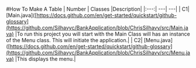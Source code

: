 #How To Make A Table
| Number | Classes |Description|
|:---:| ---| ---|
| C1| [Main.java]([https://docs.github.com/en/get-started/quickstart/github-glossary](https://github.com/Silhavyc/BankApplication/blob/ChrisSilhavy/src/Main.java) |To run this project you will start with the Main Class will has an instance of the Menu class. This will initiate the application.|
| C2| [Menu.java]([https://docs.github.com/en/get-started/quickstart/github-glossary](https://github.com/Silhavyc/BankApplication/blob/ChrisSilhavy/src/Menu.java) |This displays the menu.| 
